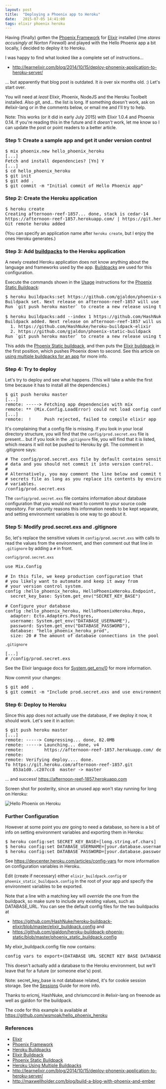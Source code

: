 ```yaml
---
layout: post
title:  "Deploying a Phoenix app to Heroku"
date:   2015-07-05 14:41:00
tags: elixir phoenix heroku
---
```


Having (finally) gotten the [Phoenix Framework][phoenix] for [Elixir] installed (/me *stares accusingly at Norton Firewall*) and played with the Hello Phoenix app a bit locally, I decided to deploy it to Heroku.

I was happy to find what looked like a complete set of instructions...

* <http://learnelixir.com/blog/2014/10/15/deploy-phonenix-application-to-heroku-server/>

... but apparently that blog post is outdated.  It *is* over six months old. :) Let's start over.

You will need at _least_ Elixir, Phoenix, NodeJS and the Heroku Toolbelt installed.  Also git, and... the list is long.  If something doesn't work, ask on #elixir-lang or in the comments below, or email me and I'll try to help.

Note: This works (or it did in early July 2015) with Elixir 1.0.4 and Phoenix 0.14.  If you're reading this in the future and it _doesn't_ work, let me know so I can update the post or point readers to a better article.

### Step 1: Create a sample app and get it under version control

<pre>
$ mix phoenix.new hello_phoenix_heroku
[...]
Fetch and install dependencies? [Yn] Y
[...]
$ cd hello_phoenix_heroku
$ git init
$ git add .
$ git commit -m "Initial commit of Hello Phoenix app"
</pre>

### Step 2: Create the Heroku application

<pre>
$ heroku create
Creating afternoon-reef-1857... done, stack is cedar-14
https://afternoon-reef-1857.herokuapp.com/ | https://git.heroku.com/afternoon-reef-1857.git
Git remote heroku added
</pre>

(You can specify an application name after `heroku create`, but I enjoy the ones Heroku generates.)

### Step 3: Add [buildpacks][buildpacks] to the Heroku application

A newly created Heroku application does not know anything about the language and frameworks used by the app. [Buildpacks][buildpacks] are used for this configuration.

Execute the commands shown in the [Usage](https://github.com/gjaldon/heroku-buildpack-phoenix-static#usage) instructions for the [Phoenix Static Buildpack][phoenix-static-buildpack]:

<pre>
$ heroku buildpacks:set https://github.com/gjaldon/phoenix-static-buildpack
Buildpack set. Next release on afternoon-reef-1857 will use https://github.com/gjaldon/phoenix-static-buildpack.
Run `git push heroku master` to create a new release using this buildpack.

$ heroku buildpacks:add --index 1 https://github.com/HashNuke/heroku-buildpack-elixir
Buildpack added. Next release on afternoon-reef-1857 will use:
  1. https://github.com/HashNuke/heroku-buildpack-elixir
  2. https://github.com/gjaldon/phoenix-static-buildpack
Run `git push heroku master` to create a new release using these buildpacks.
</pre>

This adds the [Phoenix Static buildpack][phoenix-static-buildpack], and then puts the [Elixir buildpack][elixir-buildpack] in the first position, which pushes Phoenix down to second.  See this article on [using multiple buildpacks for an app][using-multiple-buildpacks] for more info.

### Step 4: Try to deploy

Let's try to deploy and see what happens. (This will take a while the first time because it has to install all the dependencies.)

<pre>
$ git push heroku master
[...]
remote: -----> Fetching app dependencies with mix
remote: ** (Mix.Config.LoadError) could not load config config/prod.secret.exs
[...]
remote:  !     Push rejected, failed to compile elixir app
</pre>

It's complaining that a config file is missing.  If you look in your local directory structure, you will find that the `config/prod.secret.exs` file is present... but if you look in the `.gitignore` file, you will find that it is listed, which means it will not be pushed to Heroku by git.  The comment in .gitignore says:

<pre>
# The config/prod.secret.exs file by default contains sensitive
# data and you should not commit it into version control.
#
# Alternatively, you may comment the line below and commit the
# secrets file as long as you replace its contents by environment
# variables.
/config/prod.secret.exs
</pre>

The `config/prod.secret.exs` file contains information about database configuration that you would not want to commit to your source code repository.
For security reasons this information needs to be kept separate, and setting environment variables is one way to go about it.

### Step 5: Modify prod.secret.exs and .gitignore

So, let's replace the sensitive values in `config/prod.secret.exs` with calls to read the values from the environment, and then comment out that line in `.gitignore` by adding a `#` in front.

`config/prod.secret.exs`
<pre>
use Mix.Config

# In this file, we keep production configuration that
# you likely want to automate and keep it away from
# your version control system.
config :hello_phoenix_heroku, HelloPhoenixHeroku.Endpoint,
  secret_key_base: System.get_env("SECRET_KEY_BASE")

# Configure your database
config :hello_phoenix_heroku, HelloPhoenixHeroku.Repo,
  adapter: Ecto.Adapters.Postgres,
  username: System.get_env("DATABASE_USERNAME"),
  password: System.get_env("DATABASE_PASSWORD"),
  database: "hello_phoenix_heroku_prod",
  size: 20 # The amount of database connections in the pool
</pre>

`.gitignore`
<pre>
[...]
# /config/prod.secret.exs
</pre>

See the Elixir language docs for [System.get_env/0](http://elixir-lang.org/docs/v1.0/elixir/System.html#get_env/0) for more information.

Now commit your changes:

<pre>
$ git add .
$ git commit -m "Include prod.secret.exs and use environment variables"
</pre>

### Step 6: Deploy to Heroku

Since this app does not actually use the database, if we deploy it now, it should work.  Let's see it in action:

<pre>
$ git push heroku master
[...]
remote: -----> Compressing... done, 82.0MB
remote: -----> Launching... done, v4
remote:        https://afternoon-reef-1857.herokuapp.com/ deployed to Heroku
remote:
remote: Verifying deploy.... done.
To https://git.heroku.com/afternoon-reef-1857.git
   853a1d0..c207cc8  master -> master
</pre>

... and success! <https://afternoon-reef-1857.herokuapp.com>

Screen shot for posterity, since an unused app won't stay running for long on Heroku:

![Hello Phoenix on Heroku](/images/2015/07/hello-phoenix-heroku.png)

### Further Configuration

However at some point you *are* going to need a database, so here is a bit of info on setting environment variables and exporting them in Heroku:

<pre>
$ heroku config:set SECRET_KEY_BASE=[long.string.of.chars]
$ heroku config:set DATABASE_USERNAME=[your.database.username]
$ heroku config:set DATABASE_PASSWORD=[your.database.password]
</pre>

See <https://devcenter.heroku.com/articles/config-vars> for more information on configuration variables in Heroku.

Edit (create if necessary) either `elixir_buildpack.config` or `phoenix_static_buildpack.config` in the root of your app and specify the environment variables to be exported.

Note that a line with a matching key will *override* the one from the buildpack, so make sure to include any existing values, such as DATABASE_URL.  You can see the default config files for the two buildpacks at

* <https://github.com/HashNuke/heroku-buildpack-elixir/blob/master/elixir_buildpack.config> and
* <https://github.com/gjaldon/heroku-buildpack-phoenix-static/blob/master/phoenix_static_buildpack.config>

My elixir_buildpack.config file now contains:
<pre>
config_vars_to_export=(DATABASE_URL SECRET_KEY_BASE DATABASE_USERNAME DATABASE_PASSWORD)
</pre>

This doesn't actually add a database to the Heroku environment, but we'll leave that for a future (or someone else's) post.

Note: secret_key_base is not database related, it's for cookie session storage. See the [Sessions][sessions] Guide for more info.

Thanks to ericmj, HashNuke, and chrismccord in #elixir-lang on freenode as well as gjaldon for the buildpack.

The code for this example is available at <https://github.com/wsmoak/hello_phoenix_heroku>

### References
* [Elixir][elixir]
* [Phoenix Framework][phoenix]
* [Heroku Buildpacks][buildpacks]
* [Elixir Buildpack][elixir-buildpack]
* [Phoenix Static Buildpack][phoenix-static-buildpack]
* [Heroku Using Multiple Buildpacks][using-multiple-buildpacks]
* <http://learnelixir.com/blog/2014/10/15/deploy-phonenix-application-to-heroku-server/>
* <http://maxwellholder.com/blog/build-a-blog-with-phoenix-and-ember>

[elixir]: http://elixir-lang.org
[phoenix]: http://www.phoenixframework.org
[buildpacks]: https://devcenter.heroku.com/articles/buildpacks
[using-multiple-buildpacks]: https://devcenter.heroku.com/articles/using-multiple-buildpacks-for-an-app
[phoenix-static-buildpack]: https://github.com/gjaldon/heroku-buildpack-phoenix-static
[elixir-buildpack]: https://github.com/HashNuke/heroku-buildpack-elixir
[sessions]: http://www.phoenixframework.org/v0.14.0/docs/sessions
